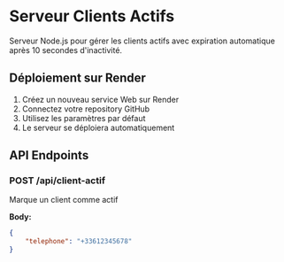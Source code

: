 # Serveur Clients Actifs

Serveur Node.js pour gérer les clients actifs avec expiration automatique après 10 secondes d'inactivité.

## Déploiement sur Render

1. Créez un nouveau service Web sur Render
2. Connectez votre repository GitHub
3. Utilisez les paramètres par défaut
4. Le serveur se déploiera automatiquement

## API Endpoints

### POST /api/client-actif
Marque un client comme actif

**Body:**
```json
{
    "telephone": "+33612345678"
}